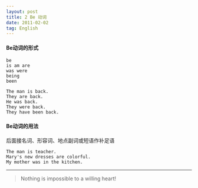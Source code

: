 ```yaml
---
layout: post
title: 2 Be 动词 
date: 2011-02-02
tag: English
---
```


#### Be动词的形式

```text
be 
is am are
was were
being
been
```
```text
The man is back.
They are back.
He was back.
They were back.
They have been back.
```


#### Be动词的用法

后面接名词、形容词、地点副词或短语作补足语   
```text
The man is teacher.
Mary's new dresses are colorful.
My mother was in the kitchen.
```






----------
>  Nothing is impossible to a willing heart!